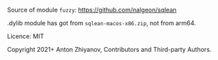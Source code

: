 Source of module `fuzzy`: https://github.com/nalgeon/sqlean

.dylib module has got from `sqlean-macos-x86.zip`, not from arm64.

Licence: MIT

Copyright 2021+ Anton Zhiyanov, Contributors and Third-party Authors.
